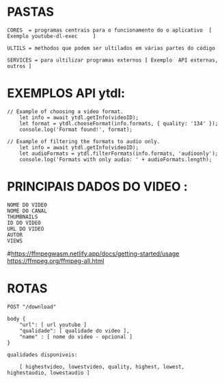 # PASTAS 
    CORES  = programas centrais para o funcionamento do o aplicativo  [ Exemplo youtube-dl-exec     ] 
    
    ULTILS = methodos que podem ser ultilados em várias partes do código
    
    SERVICES = para ultilizar programas externos [ Exemplo  API externas, outros ]

# EXEMPLOS API ytdl:
    // Example of choosing a video format.
        let info = await ytdl.getInfo(videoID);
        let format = ytdl.chooseFormat(info.formats, { quality: '134' });
        console.log('Format found!', format);

    // Example of filtering the formats to audio only.
        let info = await ytdl.getInfo(videoID);
        let audioFormats = ytdl.filterFormats(info.formats, 'audioonly');
        console.log('Formats with only audio: ' + audioFormats.length);


# PRINCIPAIS DADOS DO VIDEO :
    NOME DO VIDEO
    NOME DO CANAL
    THUMBNAILS
    ID DO VIDEO
    URL DO VIDEO
    AUTOR
    VIEWS


#https://ffmpegwasm.netlify.app/docs/getting-started/usage
https://ffmpeg.org/ffmpeg-all.html

# ROTAS
    POST "/download" 
    
    body {
        "url": [ url youtube ]
        "qualidade": [ qualidade do video ],
        "name" : [ nome do video - opcional ] 
    }

    qualidades disponiveis:

        [ highestvideo, lowestvideo, quality, highest, lowest, highestaudio, lowestaudio ]

